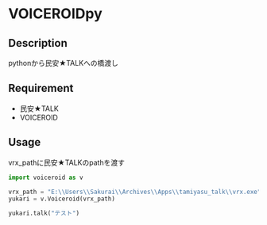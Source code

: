 # VOICEROIDpy

## Description
pythonから民安★TALKへの橋渡し

## Requirement
- 民安★TALK
- VOICEROID

## Usage
vrx_pathに民安★TALKのpathを渡す
```python
import voiceroid as v

vrx_path = "E:\\Users\\Sakurai\\Archives\\Apps\\tamiyasu_talk\\vrx.exe"
yukari = v.Voiceroid(vrx_path)

yukari.talk("テスト")
```

